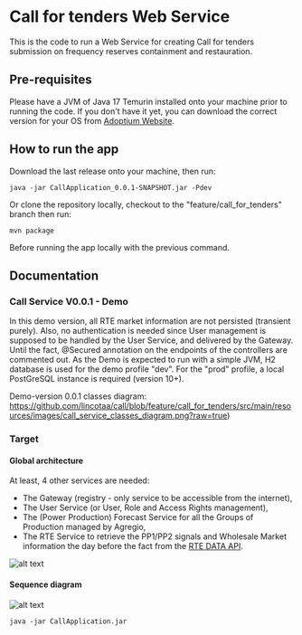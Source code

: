 # Call for tenders Web Service
This is the code to run a Web Service for creating Call for tenders 
submission on frequency reserves containment and restauration.


## Pre-requisites
Please have a JVM of Java 17 Temurin installed onto your machine prior to running the code.
If you don't have it yet, you can download the correct version for your OS from 
[Adoptium Website](https://adoptium.net/temurin/releases/).


## How to run the app
Download the last release onto your machine, then run:
```
java -jar CallApplication_0.0.1-SNAPSHOT.jar -Pdev
```
Or clone the repository locally, checkout to the "feature/call_for_tenders" branch then run:
```
mvn package
```
Before running the app locally with the previous command.


## Documentation
### Call Service V0.0.1 - Demo
In this demo version, all RTE market information are not persisted (transient purely).
Also, no authentication is needed since User management is supposed to be handled by the User Service, and delivered by 
the Gateway. Until the fact, @Secured annotation on the endpoints of the controllers are commented out.
As the Demo is expected to run with a simple JVM, H2 database is used for the demo profile "dev". 
For the "prod" profile, a local PostGreSQL instance is required (version 10+).

Demo-version 0.0.1 classes diagram:
https://github.com/lincotaa/call/blob/feature/call_for_tenders/src/main/resources/images/call_service_classes_diagram.png?raw=true)

### Target
#### Global architecture
At least, 4 other services are needed: 
- The Gateway (registry - only service to be accessible from the internet), 
- The User Service (or User, Role and Access Rights management),
- The (Power Production) Forecast Service for all the Groups of Production managed by Agregio,
- The RTE Service to retrieve the PP1/PP2 signals and Wholesale Market information the day before the fact from 
the [RTE DATA API](https://data.rte-france.com/).

![alt text](https://github.com/lincotaa/call/blob/feature/call_for_tenders/src/main/resources/images/global_architecture.png?raw=true)
#### Sequence diagram
![alt text](https://github.com/lincotaa/call/blob/feature/call_for_tenders/src/main/resources/images/sequence_diagram.png?raw=true)


``java -jar CallApplication.jar``